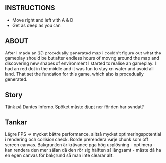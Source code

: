 ## INSTRUCTIONS
- Move right and left with A & D
- Get as deep as you can

## ABOUT
After I made an 2D procedually generated map i couldn't figure out what the gameplay should be but after endless hours of moving around the map and discovering new shapes of environment I started to realise an gameplay. I had an red dot in the middle and it was fun to stay on water and avoid all land. That set the fundation for this game, which also is procedually generated.

## Story
Tänk på Dantes Inferno. Spöket måste djupt ner för den har syndat?

## Tankar
Lägre FPS => mycket bättre performance, alltså mycket optimeringspotential i rendering och collision check. 
Borde prerendera varje chunk som off screen canvas.
Bakgrunden är krävance pga hög upplösning - optimera 
    - kan rendera den mer sällan då den rör sig hälften så långsamt
    - måste då ha en egen canvas för bakgrund så man inte clearar allt.